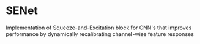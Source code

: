 # SENet
Implementation of Squeeze-and-Excitation block for CNN's that improves performance by dynamically recalibrating channel-wise feature responses
